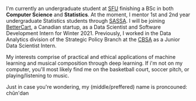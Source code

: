 I'm currently an undergraduate student at [SFU](https://www.sfu.ca) finishing a BSc in both **Computer Science** and **Statistics**. At the moment, I mentor 1st and 2nd year undergraduate Statistics students through [SASSA](http://www.sfu.ca/sassa/). I will be joining [BetterCart](https://bettercart.ca/home), a Canadian startup, as a Data Scientist and Software Development Intern for Winter 2021. Previously, I worked in the Data Analytics division of the Strategic Policy Branch at the [CBSA](https://www.cbsa-asfc.gc.ca/menu-eng.html) as a Junior Data Scientist Intern.

My interests comprise of practical and ethical applications of machine learning and musical composition through deep learning. If i'm not on my computer, you'll most likely find me on the basketball court, soccer pitch, or playing/listening to music. 

Just in case you're wondering, my (middle/preffered) name is proncouned: chŭn'dən
